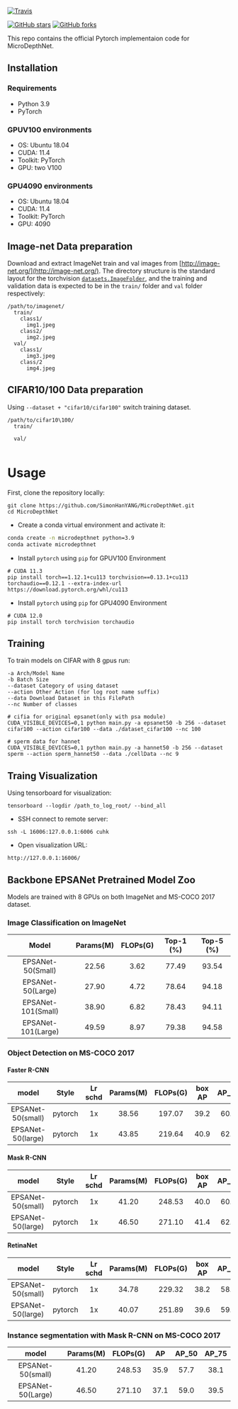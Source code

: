 
[![Travis](https://img.shields.io/badge/language-Python-red.svg)]()

[![GitHub stars](https://img.shields.io/github/stars/murufeng/EPSANet.svg?style=social&label=Stars)](https://github.com/murufeng/EPSANet)
[![GitHub forks](https://img.shields.io/github/forks/murufeng/EPSANet.svg?style=social&label=Forks)](https://github.com/murufeng/EPSANet)


This repo contains the official Pytorch implementaion code for MicroDepthNet.


## Installation

### Requirements

- Python 3.9
- PyTorch

### GPUV100 environments

- OS: Ubuntu 18.04
- CUDA: 11.4
- Toolkit: PyTorch
- GPU: two V100

### GPU4090 environments

- OS: Ubuntu 18.04
- CUDA: 11.4
- Toolkit: PyTorch
- GPU: 4090

## Image-net Data preparation

Download and extract ImageNet train and val images from [http://image-net.org/](http://image-net.org/).
The directory structure is the standard layout for the torchvision [`datasets.ImageFolder`](https://pytorch.org/docs/stable/torchvision/datasets.html#imagefolder), and the training and validation data is expected to be in the `train/` folder and `val` folder respectively:

```
/path/to/imagenet/
  train/
    class1/
      img1.jpeg
    class2/
      img2.jpeg
  val/
    class1/
      img3.jpeg
    class/2
      img4.jpeg
```

## CIFAR10/100 Data preparation

Using `--dataset + "cifar10/cifar100"` switch training dataset.
```
/path/to/cifar10\100/
  train/
    
  val/
    
```
# Usage
First, clone the repository locally:
```
git clone https://github.com/SimonHanYANG/MicroDepthNet.git
cd MicroDepthNet
```
- Create a conda virtual environment and activate it:

```bash
conda create -n microdepthnet python=3.9
conda activate microdepthnet
```

- Install `pytorch` using `pip` for GPUV100 Environment

```
# CUDA 11.3
pip install torch==1.12.1+cu113 torchvision==0.13.1+cu113 torchaudio==0.12.1 --extra-index-url https://download.pytorch.org/whl/cu113
```

- Install `pytorch` using `pip` for GPU4090 Environment

```
# CUDA 12.0
pip install torch torchvision torchaudio
```
## Training
To train models on CIFAR with 8 gpus run:

```
-a Arch/Model Name
-b Batch Size
--dataset Category of using dataset
--action Other Action (for log root name suffix)
--data Download Dataset in this FilePath
--nc Number of classes
```
```
# cifia for original epsanet(only with psa module)
CUDA_VISIBLE_DEVICES=0,1 python main.py -a epsanet50 -b 256 --dataset cifar100 --action cifar100 --data ./dataset_cifar100 --nc 100

# sperm data for hannet
CUDA_VISIBLE_DEVICES=0,1 python main.py -a hannet50 -b 256 --dataset sperm --action sperm_hannet50 --data ./cellData --nc 9
```

## Traing Visualization
Using tensorboard for visualization:

```
tensorboard --logdir /path_to_log_root/ --bind_all
```
- SSH connect to remote server:
```
ssh -L 16006:127.0.0.1:6006 cuhk
```
- Open visualization URL:
```
http://127.0.0.1:16006/
```

## Backbone EPSANet Pretrained Model Zoo

Models are trained with 8 GPUs on both ImageNet and MS-COCO 2017 dataset. 

### Image Classification on ImageNet

|         Model         | Params(M) | FLOPs(G) | Top-1 (%) | Top-5 (%) | 
|:---------------------:|:---------:|:--------:|:---------:|:---------:|
| EPSANet-50(Small)             |  22.56     | 3.62     | 77.49 | 93.54 |
| EPSANet-50(Large)             | 27.90     | 4.72    | 78.64 | 94.18 | 
| EPSANet-101(Small)             | 38.90   | 6.82     | 78.43 | 94.11 | 
| EPSANet-101(Large)            | 49.59     | 8.97    | 79.38 | 94.58  |


### Object Detection on MS-COCO 2017

#### Faster R-CNN
|    model |  Style  | Lr schd | Params(M) | FLOPs(G) | box AP  | AP_50  |  AP_75| 
| :-------------:| :-----: | :-----: |:---------:|:--------:| :----: | :--------: | :----: | 
|    EPSANet-50(small)  | pytorch |   1x    | 38.56 | 197.07 | 39.2 | 60.3 | 42.3 | 
|    EPSANet-50(large)  | pytorch |   1x    | 43.85 | 219.64 | 40.9 | 62.1 | 44.6 | 


#### Mask R-CNN
|    model |  Style  | Lr schd | Params(M) | FLOPs(G) | box AP | AP_50  |  AP_75  | 
| :-------------:| :-----: | :-----: |:---------:|:--------:| :----: | :------: | :----: | 
|    EPSANet-50(small)  | pytorch |   1x    | 41.20 | 248.53 | 40.0 | 60.9 | 43.3 | 
|    EPSANet-50(large)  | pytorch |   1x    | 46.50 | 271.10 | 41.4 | 62.3 | 45.3 | 

#### RetinaNet
|    model |  Style  | Lr schd | Params(M) | FLOPs(G) | box AP | AP_50  |  AP_75  | 
| :-------------:| :-----: | :-----: |:---------:|:--------:| :----: | :------: | :----: | 
|    EPSANet-50(small)  | pytorch |   1x    | 34.78 | 229.32 | 38.2  | 58.1 | 40.6 | 
|    EPSANet-50(large)  | pytorch |   1x    | 40.07 | 251.89 | 39.6  | 59.4 | 42.3 | 


### Instance segmentation with Mask R-CNN on MS-COCO 2017
|model |Params(M) | FLOPs(G) | AP | AP_50 | AP_75 | 
| :----:| :-----: | :-----: |:---------:|:---------:|:---------:|
|EPSANet-50(small) | 41.20 | 248.53 | 35.9 | 57.7 | 38.1 | 
|EPSANet-50(Large) | 46.50 | 271.10 | 37.1 | 59.0 | 39.5 | 

